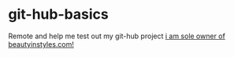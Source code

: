 # git-hub-basics
Remote and help me test out my git-hub project
[i am sole owner of beautyinstyles.com!](http://www.beautyinstyles.com)
